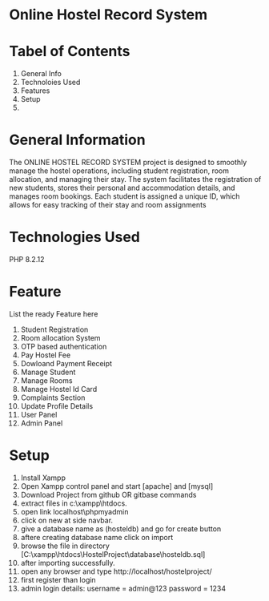 # Online Hostel Record System

# Tabel of Contents
1. General Info
2. Technoloies Used
3. Features
4. Setup
5. 
# General Information
The ONLINE HOSTEL RECORD SYSTEM project is designed to smoothly  manage the hostel operations, including student registration, 
room allocation, and managing their stay. The system facilitates the registration of new students, stores their personal and
accommodation details, and manages room bookings. Each student is assigned a unique ID, which allows for easy tracking of 
their stay and room assignments

# Technologies Used
PHP 8.2.12

# Feature
List the ready Feature here
1. Student Registration
2. Room allocation System
3. OTP based authentication
4. Pay Hostel Fee
5. Dowloand Payment Receipt
6. Manage Student
7. Manage Rooms
8. Manage Hostel Id Card
9. Complaints Section
10. Update Profile Details
11. User Panel
12. Admin Panel

# Setup 
1. Install Xampp
2. Open Xampp control panel and start [apache] and [mysql]
3. Download Project from github OR gitbase commands
4. extract files in c:\\xampp\htdocs\.
5. open link localhost\phpmyadmin
6. click on new at side navbar.
7. give a database name as (hosteldb) and go for create button
8. aftere creating database name click on import
9. browse the file in directory
    [C:\xampp\htdocs\HostelProject\database\hosteldb.sql]
10. after importing successfully.
11. open any browser and type http://localhost/hostelproject/
12. first register than login
13. admin login details:
    username = admin@123
    password = 1234

